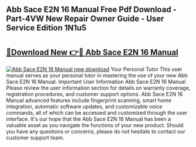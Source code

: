 ## Abb Sace E2N 16 Manual Free Pdf Download - Part-4VW New Repair Owner Guide - User Service Edition 1N1u5

# <h2><a href="http://bc83221.oget.top/?id=Abb+Sace+E2N+16+Manual">🔗Download New 👉🔴 Abb Sace E2N 16 Manual</a></h2>

[![Abb Sace E2N 16 Manual new download](https://i.imgur.com/5g1atiW.png)](http://bc83221.oget.top/?id=Abb+Sace+E2N+16+Manual)
Your Personal Tutor This user manual serves as your personal tutor in mastering the use of your new Abb Sace E2N 16 Manual. Important User Information Abb Sace E2N 16 Manual Please review the user information section for details on warranty coverage, registration procedures, and customer support options. Abb Sace E2N 16 Manual advanced features include fingerprint scanning, smart home integration, automatic software updates, and customizable voice commands, all of which can be accessed and customized through the user interface. It's our hope that the Abb Sace E2N 16 Manual has been a valuable asset as you navigate the functions of your new product. Should you have any questions or concerns, please do not hesitate to contact our customer support team.
